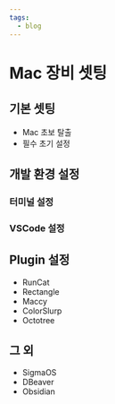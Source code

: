 ```yaml
---
tags:
  - blog
---
```


# Mac 장비 셋팅

## 기본 셋팅

- Mac 초보 탈출
- 필수 초기 설정

## 개발 환경 설정

### 터미널 설정

### VSCode 설정

## Plugin 설정

- RunCat
- Rectangle
- Maccy
- ColorSlurp
- Octotree

## 그 외

- SigmaOS
- DBeaver
- Obsidian
